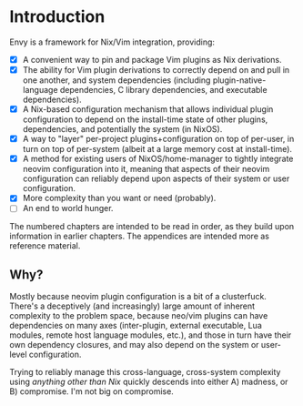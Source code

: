 # Introduction
Envy is a framework for Nix/Vim integration, providing:
- [x] A convenient way to pin and package Vim plugins as Nix derivations.
- [x] The ability for Vim plugin derivations to correctly depend on and pull in
  one another, and system dependencies (including plugin-native-language
  dependencies, C library dependencies, and executable dependencies).
- [x] A Nix-based configuration mechanism that allows individual plugin
  configuration to depend on the install-time state of other plugins,
  dependencies, and potentially the system (in NixOS).
- [x] A way to "layer" per-project plugins+configuration on top of per-user, in
  turn on top of per-system (albeit at a large memory cost at install-time).
- [x] A method for existing users of NixOS/home-manager to tightly integrate
  neovim configuration into it, meaning that aspects of their neovim
  configuration can reliably depend upon aspects of their system or user
  configuration.
- [x] More complexity than you want or need (probably).
- [ ] An end to world hunger.

The numbered chapters are intended to be read in order, as they build upon
information in earlier chapters. The appendices are intended more as reference
material.


## Why?
Mostly because neovim plugin configuration is a bit of a clusterfuck. There's a
deceptively (and increasingly) large amount of inherent complexity to the
problem space, because neo/vim plugins can have dependencies on many axes
(inter-plugin, external executable, Lua modules, remote host language modules,
etc.), and those in turn have their own dependency closures, and may also
depend on the system or user-level configuration.

Trying to reliably manage this cross-language, cross-system complexity using
*anything other than Nix* quickly descends into either A) madness, or B)
compromise. I'm not big on compromise.
